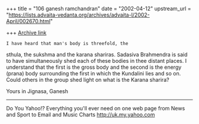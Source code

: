 +++
title = "106 ganesh ramchandran"
date = "2002-04-12"
upstream_url = "https://lists.advaita-vedanta.org/archives/advaita-l/2002-April/002670.html"

+++
[Archive link](https://lists.advaita-vedanta.org/archives/advaita-l/2002-April/002670.html)

    I have heard that man's body is threefold, the
sthula, the
sukshma and the karana shariras. Sadasiva Brahmendra
is said to have simultaneously shed each of these
bodies in thee distant places. I understand that the
first
is the gross body and the second is the energy (prana)
body
surrounding the first in which the Kundalini lies and
so on.
Could others in the group shed light on what is the
Karana sharira?

Yours in Jignasa,
Ganesh

__________________________________________________
Do You Yahoo!?
Everything you'll ever need on one web page
from News and Sport to Email and Music Charts
http://uk.my.yahoo.com

